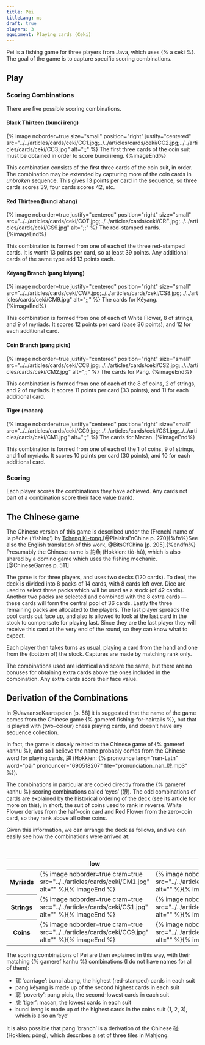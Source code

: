 ```yaml
---
title: Pei
titleLang: ms
draft: true
players: 3
equipment: Playing cards (Ceki)
---
```


<p class="lead">
Pei is a fishing game for three players from Java, which uses {% a ceki %}. The goal of the game is to capture specific scoring combinations.
</p>

## Play

### Scoring Combinations

There are five possible scoring combinations.

#### Black Thirteen (<span lang="jav-Latn">bunci ireng</span>)

{% image
    noborder=true
    size="small"
    position="right"
    justify="centered"
    src="../../articles/cards/ceki/CC1.jpg;../../articles/cards/ceki/CC2.jpg;../../articles/cards/ceki/CC3.jpg"
    alt=";;" %}
The first three cards of the coin suit must be obtained in order to score <span lang="jav-Latn">bunci ireng</span>.  {%imageEnd%}

This combination consists of the first three cards of the coin suit, in order.  The combination may be extended by capturing more of the coin cards in _unbroken_ sequence. This gives 13 points per card in the sequence, so three cards scores 39, four cards scores 42, etc.

#### Red Thirteen (<span lang="jav-Latn">bunci abang</span>)

{% image
    noborder=true
    justify="centered"
    position="right"
    size="small"
    src="../../articles/cards/ceki/COT.jpg;../../articles/cards/ceki/CRF.jpg;../../articles/cards/ceki/CS9.jpg"
    alt=";;" %}
The red-stamped cards.
{%imageEnd%}

This combination is formed from one of each of the three red-stamped cards. It is worth 13 points per card, so at least 39 points. Any additional cards of the same type add 13 points each.

#### <span lang="jav-Latn">Kéyang</span> Branch (<span lang="jav-Latn">pang kéyang</span>)

{% image
    noborder=true
    justify="centered"
    position="right"
    size="small"
    src="../../articles/cards/ceki/CWF.jpg;../../articles/cards/ceki/CS8.jpg;../../articles/cards/ceki/CM9.jpg"
    alt=";;" %}
The cards for <span lang="jav-Latn">Kéyang</span>.
{%imageEnd%}

This combination is formed from one of each of White Flower, 8 of strings, and 9 of myriads. It scores 12 points per card (base 36 points), and 12 for each additional card.

#### Coin Branch (<span lang="jav-Latn">pang picis</span>) 

{% image
    noborder=true
    justify="centered"
    position="right"
    size="small"
    src="../../articles/cards/ceki/CC8.jpg;../../articles/cards/ceki/CS2.jpg;../../articles/cards/ceki/CM2.jpg"
    alt=";;" %}
The cards for <span lang="jav-Latn">Pang</span>.
{%imageEnd%}

This combination is formed from one of each of the 8 of coins, 2 of strings, and 2 of myriads. It scores 11 points per card (33 points), and 11 for each additional card.

#### Tiger (<span lang="jav-Latn">macan</span>)

{% image
    noborder=true
    justify="centered"
    position="right"
    size="small"
    src="../../articles/cards/ceki/CC9.jpg;../../articles/cards/ceki/CS1.jpg;../../articles/cards/ceki/CM1.jpg"
    alt=";;" %}
The cards for <span lang="jav-Latn">Macan</span>.
{%imageEnd%}

This combination is formed from one of each of the 1 of coins, 9 of strings, and 1 of myriads. It scores 10 points per card (30 points), and 10 for each additional card.

### Scoring

Each player scores the combinations they have achieved. Any cards not part of a combination score their face value (rank).

## The Chinese game

The Chinese version of this game is described under the (French) name of <span lang="fr">la pêche</span> (‘fishing’) by [Tcheng Ki-tong.](https://en.wikipedia.org/wiki/Chen_Jitong)[@PlaisirsEnChine p. 270]{%fn%}See also the English translation of this work, @BitsOfChina [p. 205].{%endfn%} Presumably the Chinese name is <span lang="zh-Hant">釣魚</span> (Hokkien: <span lang="nan-Latn">tiò-hû</span>), which is also shared by a domino game which uses the fishing mechanic.[@ChineseGames p. 511]

The game is for three players, and uses two decks (120 cards). To deal, the deck is divided into 8 packs of 14 cards, with 8 cards left over. Dice are used to select three packs which will be used as a stock (of 42 cards). Another two packs are selected and combined with the 8 extra cards — these cards will form the central pool of 36 cards. Lastly the three remaining packs are allocated to the players. The last player spreads the pool cards out face up, and also is allowed to look at the last card in the stock to compensate for playing last.  Since they are the last player they will receive this card at the very end of the round, so they can know what to expect.

Each player then takes turns as usual, playing a card from the hand and one from the (bottom of) the stock. Captures are made by matching rank only.

The combinations used are identical and score the same, but there are no bonuses for obtaining extra cards above the ones included in the combination. Any extra cards score their face value.

## Derivation of the Combinations

In @JavaanseKaartspelen [p. 58] it is suggested that the name of the game comes from the Chinese game {% gameref fishing-for-hairtails %}, but that is played with (two-colour) chess playing cards, and doesn’t have any sequence collection.

In fact, the game is closely related to the Chinese game of {% gameref kanhu %}, and so I believe the name probably comes from the Chinese word for playing cards, <span lang="zh-Hant">牌</span> (Hokkien: {% pronounce lang="nan-Latn" word="pâi" pronouncer="690518207" file="pronunciation_nan_牌.mp3" %}).

The combinations in particular are copied directly from the {% gameref kanhu %} scoring combinations called ‘eyes’ (<span lang="zh">眼</span>). The odd combinations of cards are explained by the historical ordering of the deck (see its article for more on this), in short, the suit of coins used to rank in reverse. White Flower derives from the half-coin card and Red Flower from the zero-coin card, so they rank above all other coins.

Given this information, we can arrange the deck as follows, and we can easily see how the combinations were arrived at:

<div class="table-responsive">
<table class="table table-sm" style="table-layout:fixed; width: 100%">
<caption>A Ceki deck presented in “historical order” to show how the combinations were derived.</caption>
<thead>
<tr class="text-center">
<th></th>
<th>low</th>
<th></th>
<th></th>
<th></th>
<th></th>
<th></th>
<th></th>
<th></th>
<th></th>
<th></th>
<th>high</th>
</tr>
</thead>
<tbody class="table-group-divider">
<tr>
<th scope="row" class="sideways centered">Myriads</th>
<td>{% image noborder=true cram=true src="../../articles/cards/ceki/CM1.jpg" alt="" %}{% imageEnd %}</td>
<td>{% image noborder=true cram=true src="../../articles/cards/ceki/CM2.jpg" alt="" %}{% imageEnd %}</td>
<td>{% image noborder=true cram=true src="../../articles/cards/ceki/CM3.jpg" alt="" %}{% imageEnd %}</td>
<td>{% image noborder=true cram=true src="../../articles/cards/ceki/CM4.jpg" alt="" %}{% imageEnd %}</td>
<td>{% image noborder=true cram=true src="../../articles/cards/ceki/CM5.jpg" alt="" %}{% imageEnd %}</td>
<td>{% image noborder=true cram=true src="../../articles/cards/ceki/CM6.jpg" alt="" %}{% imageEnd %}</td>
<td>{% image noborder=true cram=true src="../../articles/cards/ceki/CM7.jpg" alt="" %}{% imageEnd %}</td>
<td>{% image noborder=true cram=true src="../../articles/cards/ceki/CM8.jpg" alt="" %}{% imageEnd %}</td>
<td>{% image noborder=true cram=true src="../../articles/cards/ceki/CM9.jpg" alt="" %}{% imageEnd %}</td>
<td>{% image noborder=true cram=true src="../../articles/cards/ceki/COT.jpg" alt="" %}{% imageEnd %}</td>
<td></td>
</tr>
<tr>
<th scope="row" class="sideways centered">Strings</th>
<td>{% image noborder=true cram=true src="../../articles/cards/ceki/CS1.jpg" alt="" %}{% imageEnd %}</td>
<td>{% image noborder=true cram=true src="../../articles/cards/ceki/CS2.jpg" alt="" %}{% imageEnd %}</td>
<td>{% image noborder=true cram=true src="../../articles/cards/ceki/CS3.jpg" alt="" %}{% imageEnd %}</td>
<td>{% image noborder=true cram=true src="../../articles/cards/ceki/CS4.jpg" alt="" %}{% imageEnd %}</td>
<td>{% image noborder=true cram=true src="../../articles/cards/ceki/CS5.jpg" alt="" %}{% imageEnd %}</td>
<td>{% image noborder=true cram=true src="../../articles/cards/ceki/CS6.jpg" alt="" %}{% imageEnd %}</td>
<td>{% image noborder=true cram=true src="../../articles/cards/ceki/CS7.jpg" alt="" %}{% imageEnd %}</td>
<td>{% image noborder=true cram=true src="../../articles/cards/ceki/CS8.jpg" alt="" %}{% imageEnd %}</td>
<td>{% image noborder=true cram=true src="../../articles/cards/ceki/CS9.jpg" alt="" %}{% imageEnd %}</td>
<td></td>
<td></td>
</tr>
<tr>
<th scope="row" class="sideways centered">Coins</th>
<td>{% image noborder=true cram=true src="../../articles/cards/ceki/CC9.jpg" alt="" %}{% imageEnd %}</td>
<td>{% image noborder=true cram=true src="../../articles/cards/ceki/CC8.jpg" alt="" %}{% imageEnd %}</td>
<td>{% image noborder=true cram=true src="../../articles/cards/ceki/CC7.jpg" alt="" %}{% imageEnd %}</td>
<td>{% image noborder=true cram=true src="../../articles/cards/ceki/CC6.jpg" alt="" %}{% imageEnd %}</td>
<td>{% image noborder=true cram=true src="../../articles/cards/ceki/CC5.jpg" alt="" %}{% imageEnd %}</td>
<td>{% image noborder=true cram=true src="../../articles/cards/ceki/CC4.jpg" alt="" %}{% imageEnd %}</td>
<td>{% image noborder=true cram=true src="../../articles/cards/ceki/CC3.jpg" alt="" %}{% imageEnd %}</td>
<td>{% image noborder=true cram=true src="../../articles/cards/ceki/CC2.jpg" alt="" %}{% imageEnd %}</td>
<td>{% image noborder=true cram=true src="../../articles/cards/ceki/CC1.jpg" alt="" %}{% imageEnd %}</td>
<td>{% image noborder=true cram=true src="../../articles/cards/ceki/CWF.jpg" alt="" %}{% imageEnd %}</td>
<td>{% image noborder=true cram=true src="../../articles/cards/ceki/CRF.jpg" alt="" %}{% imageEnd %}</td>
</tr>
</tbody>
</table>
</div>

The scoring combinations of <span lang="jav-Latn">Pei</span> are then explained in this way, with their matching {% gameref kanhu %} combinations (I do not have names for all of them):

* <span lang="zh">駕</span> ‘carriage’: <span lang="jav-Latn">bunci abang</span>, the highest (red-stamped) cards in each suit
* <span lang="jav-Latn">pang kéyang</span> is made up of the second highest cards in each suit
* <span lang="zh">窮</span> ‘poverty’: <span lang="jav-Latn">pang picis</span>, the second-lowest cards in each suit
* <span lang="zh">虎</span> ‘tiger’: <span lang="jav-Latn">macan</span>, the lowest cards in each suit
* <span lang="jav-Latn">bunci ireng</span> is made up of the highest cards in the coins suit (1, 2, 3), which is also an ‘eye’

It is also possible that <span lang="jav-Latn">pang</span> ‘branch’ is a derivation of the Chinese <span lang="zh">碰</span> (Hokkien: <span lang="nan-Latn">pōng</span>), which describes a set of three tiles in Mahjong.
